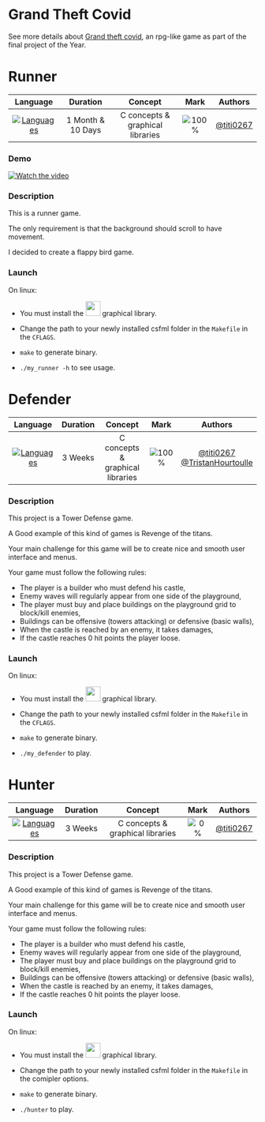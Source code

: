 # Grand Theft Covid

See more details about [Grand theft covid](https://github.com/titi0267/Grand-Theft-Covid), an rpg-like game as part of the final project of the Year.

# Runner

|                              Language                               |     Duration      |             Concept              |                 Mark                  |                 Authors                  |
| :-----------------------------------------------------------------: | :---------------: | :------------------------------: | :-----------------------------------: | :--------------------------------------: |
| [![Languages](https://skillicons.dev/icons?i=c)](https://c.org/en/) | 1 Month & 10 Days | C concepts & graphical libraries | ![100%](https://progress-bar.dev/100) | [@titi0267](https://github.com/titi0267) |

### Demo

[![Watch the video](https://i3.ytimg.com/vi/iOeUsD-QKlw/maxresdefault.jpg)](https://youtu.be/iOeUsD-QKlw)

### Description

This is a runner game.

The only requirement is that the background should scroll to have movement.

I decided to create a flappy bird game.

### Launch

On linux:

- You must install the [<img src="https://upload.wikimedia.org/wikipedia/commons/thumb/b/bf/SFML2.svg/1920px-SFML2.svg.png" height="30px"/>](https://github.com/SFML/CSFML) graphical library.

- Change the path to your newly installed csfml folder in the `Makefile` in the `CFLAGS`.

- `make` to generate binary.

- `./my_runner -h` to see usage.

# Defender

|                              Language                               | Duration |             Concept              |                 Mark                  |                                                 Authors                                                  |
| :-----------------------------------------------------------------: | :------: | :------------------------------: | :-----------------------------------: | :------------------------------------------------------------------------------------------------------: |
| [![Languages](https://skillicons.dev/icons?i=c)](https://c.org/en/) | 3 Weeks  | C concepts & graphical libraries | ![100%](https://progress-bar.dev/100) | [@titi0267](https://github.com/titi0267) <br> [@TristanHourtoulle](https://github.com/TristanHourtoulle) |

### Description

This project is a Tower Defense game.

A Good example of this kind of games is Revenge of the titans.

Your main challenge for this game will be to create nice and smooth user interface and menus.

Your game must follow the following rules:

- The player is a builder who must defend his castle,
- Enemy waves will regularly appear from one side of
  the playground,
- The player must buy and place buildings on the playground grid to block/kill enemies,
- Buildings can be offensive (towers attacking) or defensive (basic walls),
- When the castle is reached by an enemy, it takes damages,
- If the castle reaches 0 hit points the player loose.

### Launch

On linux:

- You must install the [<img src="https://upload.wikimedia.org/wikipedia/commons/thumb/b/bf/SFML2.svg/1920px-SFML2.svg.png" height="30px"/>](https://github.com/SFML/CSFML) graphical library.

- Change the path to your newly installed csfml folder in the `Makefile` in the `CFLAGS`.

- `make` to generate binary.

- `./my_defender` to play.

# Hunter

|                              Language                               | Duration |             Concept              |               Mark                |                 Authors                  |
| :-----------------------------------------------------------------: | :------: | :------------------------------: | :-------------------------------: | :--------------------------------------: |
| [![Languages](https://skillicons.dev/icons?i=c)](https://c.org/en/) | 3 Weeks  | C concepts & graphical libraries | ![0%](https://progress-bar.dev/0) | [@titi0267](https://github.com/titi0267) |

### Description

This project is a Tower Defense game.

A Good example of this kind of games is Revenge of the titans.

Your main challenge for this game will be to create nice and smooth user interface and menus.

Your game must follow the following rules:

- The player is a builder who must defend his castle,
- Enemy waves will regularly appear from one side of
  the playground,
- The player must buy and place buildings on the playground grid to block/kill enemies,
- Buildings can be offensive (towers attacking) or defensive (basic walls),
- When the castle is reached by an enemy, it takes damages,
- If the castle reaches 0 hit points the player loose.

### Launch

On linux:

- You must install the [<img src="https://upload.wikimedia.org/wikipedia/commons/thumb/b/bf/SFML2.svg/1920px-SFML2.svg.png" height="30px"/>](https://github.com/SFML/CSFML) graphical library.

- Change the path to your newly installed csfml folder in the `Makefile` in the comipler options.

- `make` to generate binary.

- `./hunter` to play.
